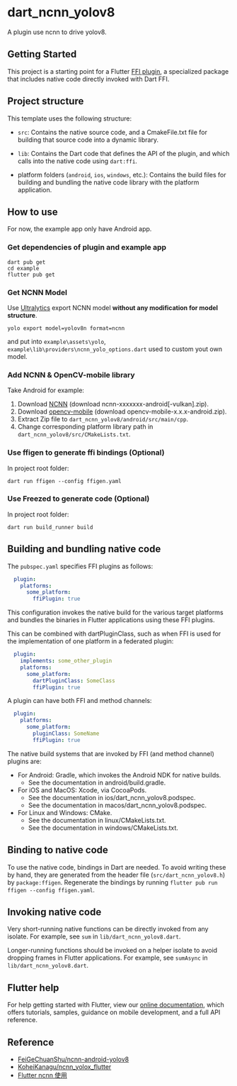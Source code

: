 # dart_ncnn_yolov8

A plugin use ncnn to drive yolov8.

## Getting Started

This project is a starting point for a Flutter
[FFI plugin](https://docs.flutter.dev/development/platform-integration/c-interop),
a specialized package that includes native code directly invoked with Dart FFI.

## Project structure

This template uses the following structure:

* `src`: Contains the native source code, and a CmakeFile.txt file for building
  that source code into a dynamic library.

* `lib`: Contains the Dart code that defines the API of the plugin, and which
  calls into the native code using `dart:ffi`.

* platform folders (`android`, `ios`, `windows`, etc.): Contains the build files
  for building and bundling the native code library with the platform application.

## How to use

For now, the example app only have Android app.

### Get dependencies of plugin and example app

```shell
dart pub get
cd example
flutter pub get
```

### Get NCNN Model

Use [Ultralytics](https://docs.ultralytics.com/modes/export/) export NCNN model **without any modification for model structure**.

```shell
yolo export model=yolov8n format=ncnn
```

and put into `example\assets\yolo`, `example\lib\providers\ncnn_yolo_options.dart` used to custom yout own model.

### Add NCNN & OpenCV-mobile library

Take Android for example:

1. Download [NCNN](https://github.com/Tencent/ncnn/releases) (download ncnn-xxxxxxx-android[-vulkan].zip).
2. Download [opencv-mobile](https://github.com/nihui/opencv-mobile/releases) (download opencv-mobile-x.x.x-android.zip).
3. Extract Zip file to `dart_ncnn_yolov8/android/src/main/cpp`.
4. Change corresponding platform library path in `dart_ncnn_yolov8/src/CMakeLists.txt`.

### Use ffigen to generate ffi bindings (Optional)

In project root folder:

```shell
dart run ffigen --config ffigen.yaml
```

### Use Freezed to generate code (Optional)

In project root folder:

```shell
dart run build_runner build
```

## Building and bundling native code

The `pubspec.yaml` specifies FFI plugins as follows:

```yaml
  plugin:
    platforms:
      some_platform:
        ffiPlugin: true
```

This configuration invokes the native build for the various target platforms
and bundles the binaries in Flutter applications using these FFI plugins.

This can be combined with dartPluginClass, such as when FFI is used for the
implementation of one platform in a federated plugin:

```yaml
  plugin:
    implements: some_other_plugin
    platforms:
      some_platform:
        dartPluginClass: SomeClass
        ffiPlugin: true
```

A plugin can have both FFI and method channels:

```yaml
  plugin:
    platforms:
      some_platform:
        pluginClass: SomeName
        ffiPlugin: true
```

The native build systems that are invoked by FFI (and method channel) plugins are:

* For Android: Gradle, which invokes the Android NDK for native builds.
  * See the documentation in android/build.gradle.
* For iOS and MacOS: Xcode, via CocoaPods.
  * See the documentation in ios/dart_ncnn_yolov8.podspec.
  * See the documentation in macos/dart_ncnn_yolov8.podspec.
* For Linux and Windows: CMake.
  * See the documentation in linux/CMakeLists.txt.
  * See the documentation in windows/CMakeLists.txt.

## Binding to native code

To use the native code, bindings in Dart are needed.
To avoid writing these by hand, they are generated from the header file
(`src/dart_ncnn_yolov8.h`) by `package:ffigen`.
Regenerate the bindings by running `flutter pub run ffigen --config ffigen.yaml`.

## Invoking native code

Very short-running native functions can be directly invoked from any isolate.
For example, see `sum` in `lib/dart_ncnn_yolov8.dart`.

Longer-running functions should be invoked on a helper isolate to avoid
dropping frames in Flutter applications.
For example, see `sumAsync` in `lib/dart_ncnn_yolov8.dart`.

## Flutter help

For help getting started with Flutter, view our
[online documentation](https://flutter.dev/docs), which offers tutorials,
samples, guidance on mobile development, and a full API reference.

## Reference

* [FeiGeChuanShu/ncnn-android-yolov8](https://github.com/FeiGeChuanShu/ncnn-android-yolov8)
* [KoheiKanagu/ncnn_yolox_flutter](https://github.com/KoheiKanagu/ncnn_yolox_flutter)
* [Flutter ncnn 使用](https://zhuanlan.zhihu.com/p/644417537)
